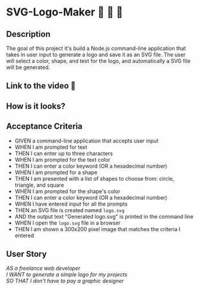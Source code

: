 # SVG-Logo-Maker :large_orange_diamond:  :large_blue_circle: :small_red_triangle:

## Description
The goal of this project it's build a Node.js command-line application that takes in user input to generate a logo and save it as an SVG file. The user will select a color, shape, and text for the logo, and automatically a SVG file will be generated.

## Link to the video :cinema:

## How is it looks?


## Acceptance Criteria

* GIVEN a command-line application that accepts user input
* WHEN I am prompted for text
* THEN I can enter up to three characters
* WHEN I am prompted for the text color
* THEN I can enter a color keyword (OR a hexadecimal number)
* WHEN I am prompted for a shape
* THEN I am presented with a list of shapes to choose from: circle, triangle, and square
* WHEN I am prompted for the shape's color
* THEN I can enter a color keyword (OR a hexadecimal number)
* WHEN I have entered input for all the prompts
* THEN an SVG file is created named `logo.svg`
* AND the output text "Generated logo.svg" is printed in the command line
* WHEN I open the `logo.svg` file in a browser
* THEN I am shown a 300x200 pixel image that matches the criteria I entered


## User Story

_AS a freelance web developer
<br>I WANT to generate a simple logo for my projects
<br>SO THAT I don't have to pay a graphic designer_

  
